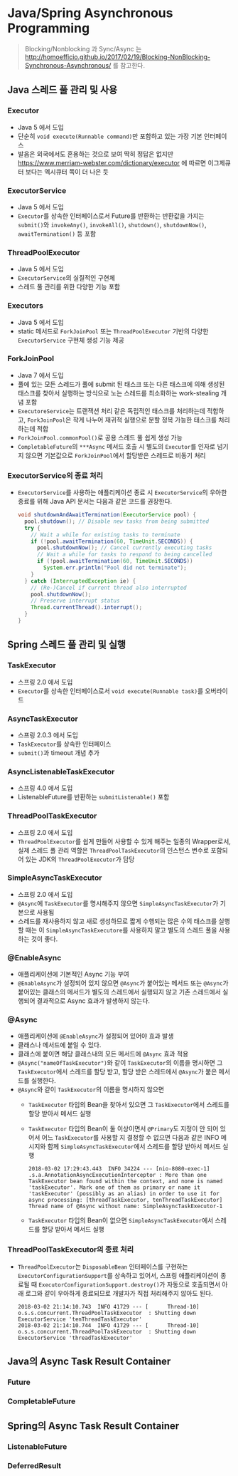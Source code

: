 # Java/Spring Asynchronous Programming

>Blocking/Nonblocking 과 Sync/Async 는 http://homoefficio.github.io/2017/02/19/Blocking-NonBlocking-Synchronous-Asynchronous/ 를 참고한다.

## Java 스레드 풀 관리 및 사용

### Executor

- Java 5 에서 도입
- 단순히 `void execute(Runnable command)`만 포함하고 있는 가장 기본 인터페이스
- 발음은 외국에서도 혼용하는 것으로 보여 딱히 정답은 없지만 https://www.merriam-webster.com/dictionary/executor 에 따르면 이그제큐터 보다는 엑시큐터 쪽이 더 나은 듯

### ExecutorService

- Java 5 에서 도입
- `Executor`를 상속한 인터페이스로서 Future를 반환하는 반환값을 가지는 `submit()`와 `invokeAny()`, `invokeAll()`, `shutdown()`, `shutdownNow()`, `awaitTermination()` 등 포함

### ThreadPoolExecutor

- Java 5 에서 도입
- `ExecutorService`의 실질적인 구현체
- 스레드 풀 관리를 위한 다양한 기능 포함

### Executors

- Java 5 에서 도입
- static 메서드로 `ForkJoinPool` 또는 `ThreadPoolExecutor` 기반의 다양한 `ExecutorService` 구현체 생성 기능 제공

### ForkJoinPool

- Java 7 에서 도입
- 풀에 있는 모든 스레드가 풀에 submit 된 태스크 또는 다른 태스크에 의해 생성된 태스크를 찾아서 실행하는 방식으로 노는 스레드를 최소화하는 work-stealing 개념 포함
- `ExecutoreService`는 트랜잭션 처리 같은 독립적인 태스크를 처리하는데 적합하고, `ForkJoinPool`은 작게 나누어 재귀적 실행으로 분할 정복 가능한 태스크를 처리하는데 적합
- `ForkJoinPool.commonPool()`로 공용 스레드 풀 쉽게 생성 가능
- `CompletableFuture`의 `***Async` 메서드 호출 시 별도의 `Executor`를 인자로 넘기지 않으면 기본값으로 `ForkJoinPool`에서 할당받은 스레드로 비동기 처리 

### ExecutorService의 종료 처리

- `ExecutorService`를 사용하는 애플리케이션 종료 시 `ExecutorService`의 우아한 종료를 위해 Java API 문서는 다음과 같은 코드를 권장한다.

    ```java
    void shutdownAndAwaitTermination(ExecutorService pool) {
      pool.shutdown(); // Disable new tasks from being submitted
      try {
        // Wait a while for existing tasks to terminate
        if (!pool.awaitTermination(60, TimeUnit.SECONDS)) {
          pool.shutdownNow(); // Cancel currently executing tasks
          // Wait a while for tasks to respond to being cancelled
          if (!pool.awaitTermination(60, TimeUnit.SECONDS))
            System.err.println("Pool did not terminate");
        }
      } catch (InterruptedException ie) {
        // (Re-)Cancel if current thread also interrupted
        pool.shutdownNow();
        // Preserve interrupt status
        Thread.currentThread().interrupt();
      }
    }
    ```


## Spring 스레드 풀 관리 및 실행

### TaskExecutor

- 스프링 2.0 에서 도입
- `Executor`를 상속한 인터페이스로서 `void execute(Runnable task)`를 오버라이드

### AsyncTaskExecutor

- 스프링 2.0.3 에서 도입
- `TaskExecutor`를 상속한 인터페이스
- `submit()`과 timeout 개념 추가

### AsyncListenableTaskExecutor

- 스프링 4.0 에서 도입
- ListenableFuture를 반환하는 `submitListenable()` 포함

### ThreadPoolTaskExecutor

- 스프링 2.0 에서 도입
- `ThreadPoolExecutor`를 쉽게 만들어 사용할 수 있게 해주는 일종의 Wrapper로서, 실제 스레드 풀 관리 역할은 `ThreadPoolTaskExecutor`의 인스턴스 변수로 포함되어 있는 JDK의 `ThreadPoolExecutor`가 담당

### SimpleAsyncTaskExecutor

- 스프링 2.0 에서 도입
- `@Async`에 `TaskExecutor`를 명시해주지 않으면 `SimpleAsyncTaskExecutor`가 기본으로 사용됨
- 스레드를 재사용하지 않고 새로 생성하므로 짧게 수행되는 많은 수의 태스크를 실행할 때는 이 `SimpleAsyncTaskExecutore`를 사용하지 말고 별도의 스레드 풀을 사용하는 것이 좋다.

### @EnableAsync

- 애플리케이션에 기본적인 Async 기능 부여
- `@EnableAsync`가 설정되어 있지 않으면 `@Async`가 붙어있는 메서드 또는 `@Async`가 붙어있는 클래스의 메서드가 별도의 스레드에서 실행되지 않고 기존 스레드에서 실행되어 결과적으로 Async 효과가 발생하지 않는다.

### @Async

- 애플리케이션에 `@EnableAsync`가 설정되어 있어야 효과 발생
- 클래스나 메서드에 붙일 수 있다.
- 클래스에 붙이면 해당 클래스내의 모든 메서드에 `@Async` 효과 적용
- `@Async("nameOfTaskExecutor")`와 같이 `TaskExecutor`의 이름을 명시하면 그 `TaskExecutor`에서 스레드를 할당 받고, 할당 받은 스레드에서 `@Async`가 붙은 메서드를 실행한다.
- `@Async`와 같이 `TaskExecutor`의 이름을 명시하지 않으면
    - `TaskExecutor` 타입의 Bean을 찾아서 있으면 그 `TaskExecutor`에서 스레드를 할당 받아서 메서드 실행
    - `TaskExecutor` 타입의 Bean이 둘 이상이면서 `@Primary`도 지정이 안 되어 있어서 어느 `TaskExecutor`를 사용할 지 결정할 수 없으면 다음과 같은 INFO 메시지와 함께 `SimpleAsyncTaskExecutor`에서 스레드를 할당 받아서 메서드 실행
        
        ```
        2018-03-02 17:29:43.443  INFO 34224 --- [nio-8080-exec-1] .s.a.AnnotationAsyncExecutionInterceptor : More than one TaskExecutor bean found within the context, and none is named 'taskExecutor'. Mark one of them as primary or name it 'taskExecutor' (possibly as an alias) in order to use it for async processing: [threadTaskExecutor, tenThreadTaskExecutor]
        Thread name of @Async without name: SimpleAsyncTaskExecutor-1
        ```

    - `TaskExecutor` 타입의 Bean이 없으면 `SimpleAsyncTaskExecutor`에서 스레드를 할당 받아서 메서드 실행

### ThreadPoolTaskExecutor의 종료 처리

- `ThreadPoolExecutor`는 `DisposableBean` 인터페이스를 구현하는 `ExecutorConfigurationSupport`를 상속하고 있어서, 스프링 애플리케이션이 종료될 때 `ExecutorConfigurationSupport.destroy()`가 자동으로 호출되면서 아래 로그와 같이 우아하게 종료되므로 개발자가 직접 처리해주지 않아도 된다.

    ```
    2018-03-02 21:14:10.743  INFO 41729 --- [      Thread-10] o.s.s.concurrent.ThreadPoolTaskExecutor  : Shutting down ExecutorService 'tenThreadTaskExecutor'
    2018-03-02 21:14:10.744  INFO 41729 --- [      Thread-10] o.s.s.concurrent.ThreadPoolTaskExecutor  : Shutting down ExecutorService 'threadTaskExecutor'
    ```


## Java의 Async Task Result Container



### Future

### CompletableFuture

## Spring의 Async Task Result Container

### ListenableFuture

### DeferredResult



